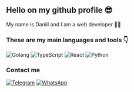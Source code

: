## Hello on my github profile 😎

My name is Daniil and I am a web developer 🧑‍💻

### These are my main languages and tools 👇
![Golang](https://img.shields.io/badge/-Go-black?style=for-the-badge&logo=go&logoColor=00add8)
![TypeScript](https://img.shields.io/badge/-TypeScript-black?style=for-the-badge&logo=typescript&logoColor=3178c6)
![React](https://img.shields.io/badge/-React-black?style=for-the-badge&logo=react&logoColor=5ed6f7)
![Python](https://img.shields.io/badge/-Python-black?style=for-the-badge&logo=python&logoColor=016f9f)

### Contact me
[![Telegram](https://img.shields.io/badge/-Telegram-black?style=for-the-badge&logo=telegram&logoColor=29a9ea)](https://t.me/mukovsky)
[![WhatsApp](https://img.shields.io/badge/-WhatsApp-black?style=for-the-badge&logo=whatsapp&logoColor=02c34a)](https://api.whatsapp.com/send?phone=79964471174)
